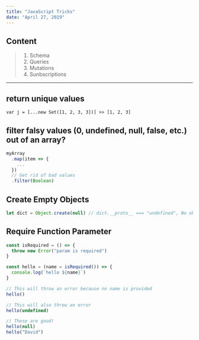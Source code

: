 ```yaml
---
title: "JavaScript Tricks"
date: "April 27, 2019"
---
```


## Content

> 1. Schema
> 2. Queries
> 3. Mutations
> 4. Sunbscriptions

---

## return unique values

```javascript{numberLines: true}
var j = [...new Set([1, 2, 3, 3])] >> [1, 2, 3]
```

## filter falsy values (0, undefined, null, false, etc.) out of an array?

```js
myArray
  .map(item => {
    ...
  })
  // Get rid of bad values
  .filter(Boolean)
```

## Create Empty Objects

```js
let dict = Object.create(null) // dict.__proto__ === "undefined", No object properties exist until you add them.
```

## Require Function Parameter

```js
const isRequired = () => {
  throw new Error("param is required")
}

const hello = (name = isRequired()) => {
  console.log(`hello ${name}`)
}

// This will throw an error because no name is provided
hello()

// This will also throw an error
hello(undefined)

// These are good!
hello(null)
hello("David")
```

